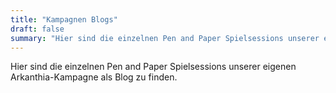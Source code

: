 ```yaml
---
title: "Kampagnen Blogs"
draft: false
summary: "Hier sind die einzelnen Pen and Paper Spielsessions unserer eigenen Arkanthia-Kampagne als Blog zu finden."
---
```


Hier sind die einzelnen Pen and Paper Spielsessions unserer eigenen Arkanthia-Kampagne als Blog zu finden.
